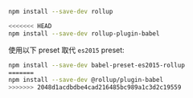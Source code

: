 ```sh
npm install --save-dev rollup
```

```sh
<<<<<<< HEAD
npm install --save-dev rollup-plugin-babel
```

使用以下 preset 取代 `es2015` preset:

```sh
npm install --save-dev babel-preset-es2015-rollup
=======
npm install --save-dev @rollup/plugin-babel
>>>>>>> 2048d1acdbdbe4cad216485bc989a1c3d2c19559
```
